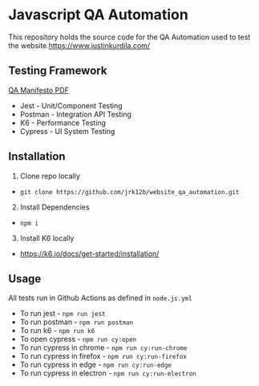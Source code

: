 # Javascript QA Automation

This repository holds the source code for the QA Automation used to test the website https://www.justinkurdila.com/

## Testing Framework

[QA Manifesto PDF](https://www.justinkurdila.com/_files/ugd/8fbca8_1d4d65417eb94e85a41e5016e15eb902.pdf)

* Jest - Unit/Component Testing
* Postman - Integration API Testing
* K6 - Performance Testing
* Cypress - UI System Testing

## Installation

1. Clone repo locally

* `git clone https://github.com/jrk12b/website_qa_automation.git`

2. Install Dependencies

* `npm i`

3. Install K6 locally

* https://k6.io/docs/get-started/installation/

## Usage

All tests run in Github Actions as defined in `node.js.yml`

* To run jest - `npm run jest`
* To run postman - `npm run postman`
* To run k6 - `npm run k6`
* To open cypress - `npm run cy:open`
* To run cypress in chrome - `npm run cy:run-chrome`
* To run cypress in firefox - `npm run cy:run-firefox`
* To run cypress in edge - `npm run cy:run-edge`
* To run cypress in electron - `npm run cy:run-electron`